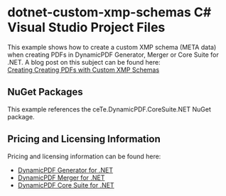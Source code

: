 # dotnet-custom-xmp-schemas C# Visual Studio Project Files
This example shows how to create a custom XMP schema (META data) when creating
PDFs in DynamicPDF Generator, Merger or Core Suite for .NET. A blog post on
this subject can be found here:  
[Creating Creating PDFs with Custom XMP Schemas](https://www.dynamicpdf.com/Blog/post/2019/06/03/Creating-PDFs-with-Custom-XMP-Schemas.aspx)

## NuGet Packages
This example references the ceTe.DynamicPDF.CoreSuite.NET NuGet package.

## Pricing and Licensing Information
Pricing and licensing information can be found here:  
* [DynamicPDF Generator for .NET](https://www.dynamicpdf.com/Generate-PDF-.NET.aspx?tab=pricing)  
* [DynamicPDF Merger for .NET](https://www.dynamicpdf.com/Merge-PDF-.NET.aspx?tab=pricing)  
* [DynamicPDF Core Suite for .NET](https://www.dynamicpdf.com/PDF-Suite-.NET.aspx?tab=pricing)
